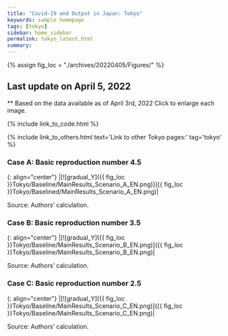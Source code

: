 ```yaml
---
title: "Covid-19 and Output in Japan: Tokyo"
keywords: sample homepage
tags: [tokyo]
sidebar: home_sidebar
permalink: tokyo_latest.html
summary:
---
```


{% assign fig_loc = "./archives/20220405/Figures/" %}

## Last update on April 5, 2022
** Based on the data available as of April 3rd, 2022 Click to enlarge each image.

{% include link_to_code.html %}

{% include link_to_others.html text='Link to other Tokyo pages:' tag='tokyo' %}






### Case A: Basic reproduction number 4.5

{: align="center"}
|[![gradual_Y]({{ fig_loc }}Tokyo/Baseline/MainResults_Scenario_A_EN.png)]({{ fig_loc }}Tokyo/Baselined/MainResults_Scenario_A_EN.png)|

Source: Authors’ calculation.

### Case B: Basic reproduction number 3.5

{: align="center"}
|[![gradual_Y]({{ fig_loc }}Tokyo/Baseline/MainResults_Scenario_B_EN.png)]({{ fig_loc }}Tokyo/Baseline/MainResults_Scenario_B_EN.png)|

Source: Authors’ calculation.

### Case C: Basic reproduction number 2.5

{: align="center"}
|[![gradual_Y]({{ fig_loc }}Tokyo/Baseline/MainResults_Scenario_C_EN.png)]({{ fig_loc }}Tokyo/Baseline/MainResults_Scenario_C_EN.png)|

Source: Authors’ calculation.
